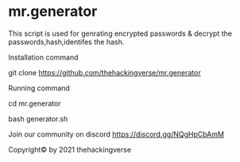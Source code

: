 # mr.generator
This script is used for genrating encrypted passwords &amp; decrypt the passwords,hash,identifes the hash.


Installation command


git clone https://github.com/thehackingverse/mr.generator



Running command



cd mr.generator


bash generator.sh


Join our community on discord https://discord.gg/NQgHpCbAmM 




Copyright© by 2021 thehackingverse



